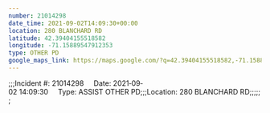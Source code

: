 ```yaml
---
number: 21014298
date_time: 2021-09-02T14:09:30+00:00
location: 280 BLANCHARD RD
latitude: 42.39404155518582
longitude: -71.15889547912353
type: OTHER PD
google_maps_link: https://maps.google.com/?q=42.39404155518582,-71.15889547912353
---
```


;;;Incident #: 21014298     Date: 2021‐09‐02 14:09:30     Type: ASSIST OTHER PD;;;Location: 280 BLANCHARD RD;;;;;;
